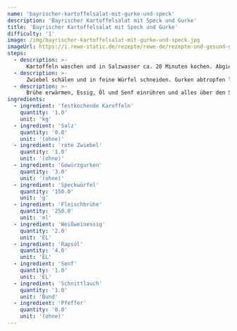 ```yaml
---
name: 'bayrischer-kartoffelsalat-mit-gurke-und-speck'
description: 'Bayrischer Kartoffelsalat mit Speck und Gurke'
title: 'Bayrischer Kartoffelsalat mit Speck und Gurke'
difficulty: '1'
image: /img/bayrischer-kartoffelsalat-mit-gurke-und-speck.jpg
imageUrl: https://i.rewe-static.de/rezepte/rewe-de/rezepte-und-gesund-geniessen/rezepte/kartoffelsalat_acht_variationen/bayrischer_kartoffelsalat/bayrischer_kartoffelsalat_rdk-rds_rv_hd.jpg?resize=1480:589&crop=1280:460;center,center
steps:
  - description: >-
      Kartoffeln waschen und in Salzwasser ca. 20 Minuten kochen. Abgießen, unter kaltem Wasser abschrecken, pellen und in dünne Scheiben schneiden.
  - description: >-
      Zwiebel schälen und in feine Würfel schneiden. Gurken abtropfen lassen und ebenfalls in feine Würfel schneiden. Die Speckwürfel in einer beschichteten Pfanne auslassen und knusprig braten. Speck, Zwiebel und Gurke vorsichtig mit den Kartoffelscheiben in einer großen Schüssel vermischen.
  - description: >-
      Brühe erwärmen, Essig, Öl und Senf einrühren und alles über den Salat gießen, unterheben. Ca. 15 Minuten ziehen lassen. Schnittlauch waschen, trocken schütteln und in feine Ringe schneiden. Über den Salat streuen und alles mit Salz und Pfeffer abschmecken.
ingredients:
  - ingredient: 'festkochende Karoffeln'
    quantity: '1.0'
    unit: 'kg'
  - ingredient: 'Salz'
    quantity: '0.0'
    unit: '(ohne)'
  - ingredient: 'rote Zwiebel'
    quantity: '1.0'
    unit: '(ohne)'
  - ingredient: 'Gewürzgurken'
    quantity: '3.0'
    unit: '(ohne)'
  - ingredient: 'Speckwürfel'
    quantity: '150.0'
    unit: 'g'
  - ingredient: 'Fleischbrühe'
    quantity: '250.0'
    unit: 'ml'
  - ingredient: 'Weißweinessig'
    quantity: '2.0'
    unit: 'EL'
  - ingredient: 'Rapsöl'
    quantity: '4.0'
    unit: 'EL'
  - ingredient: 'Senf'
    quantity: '1.0'
    unit: 'EL'
  - ingredient: 'Schnittlauch'
    quantity: '1.0'
    unit: 'Bund'
  - ingredient: 'Pfeffer'
    quantity: '0.0'
    unit: '(ohne)'
---
```


